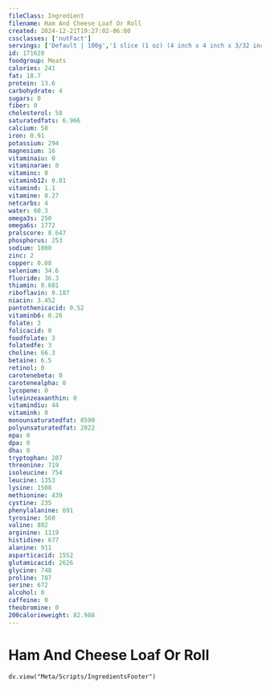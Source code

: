 ```yaml
---
fileClass: Ingredient
filename: Ham And Cheese Loaf Or Roll
created: 2024-12-21T19:27:02-06:00
cssclasses: ['nutFact']
servings: ['Default | 100g','1 slice (1 oz) (4 inch x 4 inch x 3/32 inch thick) | 28','2 slices | 57']
id: 171628
foodgroup: Meats
calories: 241
fat: 18.7
protein: 13.6
carbohydrate: 4
sugars: 0
fiber: 0
cholesterol: 58
saturatedfats: 6.966
calcium: 58
iron: 0.91
potassium: 294
magnesium: 16
vitaminaiu: 0
vitaminarae: 0
vitaminc: 0
vitaminb12: 0.81
vitamind: 1.1
vitamine: 0.27
netcarbs: 4
water: 60.3
omega3s: 250
omega6s: 1772
pralscore: 8.647
phosphorus: 253
sodium: 1000
zinc: 2
copper: 0.08
selenium: 34.6
fluoride: 36.3
thiamin: 0.601
riboflavin: 0.187
niacin: 3.452
pantothenicacid: 0.52
vitaminb6: 0.26
folate: 3
folicacid: 0
foodfolate: 3
folatedfe: 3
choline: 66.3
betaine: 6.5
retinol: 0
carotenebeta: 0
carotenealpha: 0
lycopene: 0
luteinzeaxanthin: 0
vitamindiu: 44
vitamink: 0
monounsaturatedfat: 8590
polyunsaturatedfat: 2022
epa: 0
dpa: 0
dha: 0
tryptophan: 207
threonine: 719
isoleucine: 754
leucine: 1353
lysine: 1508
methionine: 439
cystine: 235
phenylalanine: 691
tyrosine: 560
valine: 802
arginine: 1119
histidine: 677
alanine: 911
asparticacid: 1552
glutamicacid: 2626
glycine: 748
proline: 787
serine: 672
alcohol: 0
caffeine: 0
theobromine: 0
200calorieweight: 82.988
---
```


# Ham And Cheese Loaf Or Roll

```dataviewjs
dv.view("Meta/Scripts/IngredientsFooter")
```